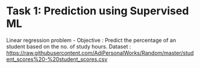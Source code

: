 # Task 1: Prediction using Supervised ML
Linear regression problem - Objective : Predict the percentage of an student based on the no. of study hours.
Dataset : https://raw.githubusercontent.com/AdiPersonalWorks/Random/master/student_scores%20-%20student_scores.csv
